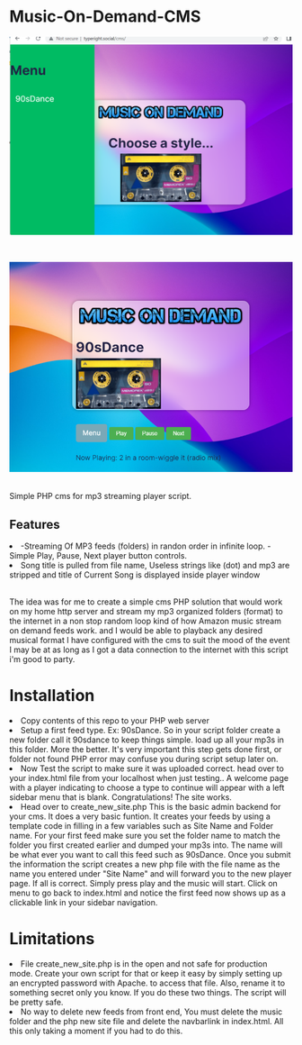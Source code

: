 # Music-On-Demand-CMS
![image](https://github.com/hitsfm/Music-On-Demand-CMS/blob/main/screenshots/Index.png)

<br>

![image](https://github.com/hitsfm/Music-On-Demand-CMS/blob/main/screenshots/player.png)

<br>
Simple PHP cms for mp3 streaming player script.<p>
<h2>Features</h2>
<li>-Streaming Of MP3 feeds (folders) in randon order in infinite loop.
-Simple Play, Pause, Next player button controls.</li>
<li>Song title is pulled from file name, Useless strings like (dot) and mp3 are stripped and title of Current Song is displayed inside player window</li>
<p><br>
The idea was for me to create a simple cms PHP solution that would work on my home http server and stream my mp3 organized folders (format) to the internet in a non stop random loop kind of how Amazon music stream on demand feeds work. and I would be able to playback any desired musical format I have configured with the cms to suit the mood of the event I may be at as long as I got a data connection to the internet with this script i'm good to party.

<h1>Installation</h1>
<li>Copy contents of this repo to your PHP web server </li>
<li>Setup a first feed type. Ex: 90sDance. So in your script folder create a new folder call it 90sdance to keep things simple. load up all your mp3s in this folder. More the better. It's very important this step gets done first, or folder not found PHP error may confuse you during script setup later on. </li>
<li>Now Test the script to make sure it was uploaded correct. head over to your index.html file from your localhost when just testing.. A welcome page with a player indicating to choose a type to continue will appear with a left sidebar menu that is blank. Congratulations! The site works.</li>
<li>Head over to create_new_site.php This is the basic admin backend for your cms. It does a very basic funtion. It creates your feeds by using a template code in filling in a few variables such as Site Name and Folder name. For your first feed make sure you set the folder name to match the folder you first created earlier and dumped your mp3s into. The name will be what ever you want to call this feed such as 90sDance. Once you submit the information the script creates a new php file with the file name as the name you entered under "Site Name" and will forward you to the new player page. If all is correct. Simply press play and the music will start. Click on menu to go back to index.html and notice the first feed now shows up as a clickable link in your sidebar navigation.</li>
<Create as many more music folder types as you please and repeat the proccess of going to create_new_site.php to setup those new feed types a new unique player PHP file and let the script auto insert a new link to the sidebar nav under the last link as it updates your index.html file.
<p>
<h1>Limitations</h1>
<li>File create_new_site.php is in the open and not safe for production mode. Create your own script for that or keep it easy by simply setting up an encrypted password with Apache. to access that file. Also, rename it to something secret only you know. If you do these two things. The script will be pretty safe.</li>
<li>No way to delete new feeds from front end, You must delete the music folder and the php new site file and delete the navbarlink in index.html. All this only taking a moment if you had to do this.</li>
